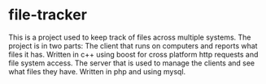 file-tracker
============

This is a project used to keep track of files across multiple systems.
The project is in two parts:
The client that runs on computers and reports what files it has. Written in c++ using boost for cross platform http requests and file system access.
The server that is used to manage the clients and see what files they have. Written in php and using mysql.
